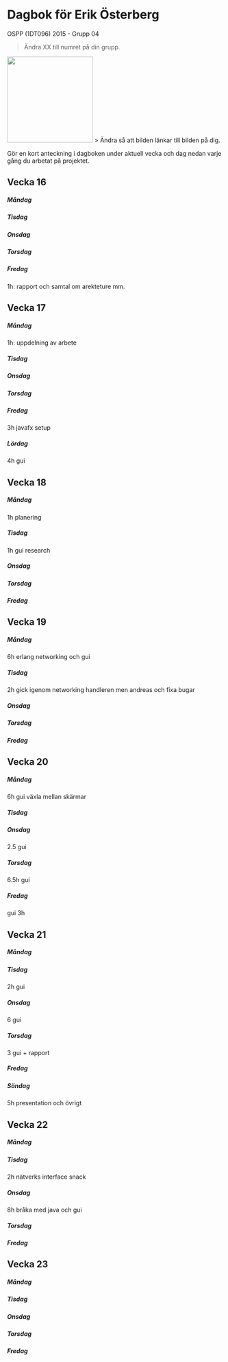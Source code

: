 # Dagbok för Erik Österberg

OSPP (1DT096) 2015 - Grupp 04

> Ändra XX till numret på din grupp.

<img src="../images/user.png" width="200">
> Ändra så att bilden länkar till bilden på dig.

Gör en kort anteckning i dagboken under aktuell vecka och dag nedan
varje gång du arbetat på projektet.

## Vecka 16

##### Måndag

##### Tisdag

##### Onsdag

##### Torsdag

##### Fredag
1h: rapport och samtal om arekteture mm. 

## Vecka 17

##### Måndag
1h: uppdelning av arbete

##### Tisdag

##### Onsdag

##### Torsdag

##### Fredag
3h javafx setup
##### Lördag
4h gui
## Vecka 18

##### Måndag
1h planering
##### Tisdag
1h gui research
##### Onsdag

##### Torsdag

##### Fredag

## Vecka 19

##### Måndag
6h erlang networking och gui

##### Tisdag
2h gick igenom networking handleren men andreas och fixa bugar
##### Onsdag

##### Torsdag

##### Fredag

## Vecka 20

##### Måndag
6h gui växla mellan skärmar

##### Tisdag

##### Onsdag
2.5 gui

##### Torsdag
6.5h gui

##### Fredag
gui 3h

## Vecka 21

##### Måndag

##### Tisdag
2h gui
##### Onsdag
6 gui
##### Torsdag
3 gui + rapport
##### Fredag

##### Söndag
5h presentation och övrigt

## Vecka 22

##### Måndag

##### Tisdag
2h nätverks interface snack
##### Onsdag
8h bråka med java och gui
##### Torsdag

##### Fredag

## Vecka 23

##### Måndag

##### Tisdag

##### Onsdag

##### Torsdag

##### Fredag
